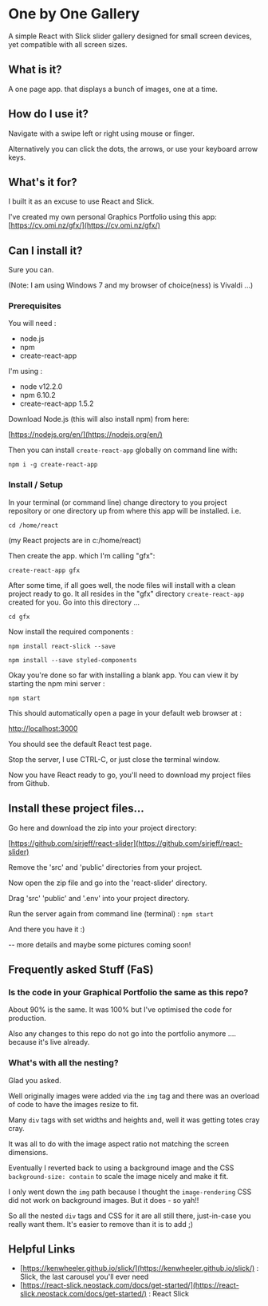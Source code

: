# One by One Gallery

A simple React with Slick slider gallery designed for small screen devices, yet compatible with all screen sizes.

## What is it?
A one page app. that displays a bunch of images, one at a time.

## How do I use it?
Navigate with a swipe left or right using mouse or finger.

Alternatively you can click the dots, the arrows, or use your keyboard arrow keys.

## What's it for?
I built it as an excuse to use React and Slick.

I've created my own personal Graphics Portfolio using this app:
[https://cv.omi.nz/gfx/](https://cv.omi.nz/gfx/)

## Can I install it?
Sure you can.

(Note: I am using Windows 7 and my browser of choice(ness) is Vivaldi ...)

### Prerequisites
You will need :
- node.js
- npm
- create-react-app

I'm using :
- node v12.2.0
- npm 6.10.2
- create-react-app 1.5.2


Download Node.js (this will also install npm) from here:

[https://nodejs.org/en/](https://nodejs.org/en/)

Then you can install `create-react-app` globally on command line with:

`npm i -g create-react-app`


### Install / Setup
In your terminal (or command line) change directory to you project repository or one directory up from where this app will be installed.
i.e.

`cd /home/react`

(my React projects are in c:/home/react)

Then create the app. which I'm calling "gfx":

`create-react-app gfx `

After some time, if all goes well, the node files will install with a clean project ready to go.
It all resides in the "gfx" directory `create-react-app` created for you.
Go into this directory ...

`cd gfx`

Now install the required components :

`npm install react-slick --save`

`npm install --save styled-components`

Okay you're done so far with installing a blank app. You can view it by starting the npm mini server :

`npm start`

This should automatically open a page in your default web browser at :

[http://localhost:3000](http://localhost:3000)

You should see the default React test page.

Stop the server, I use CTRL-C, or just close the terminal window.

Now you have React ready to go, you'll need to download my project files from Github.

## Install these project files...

Go here and download the zip into your project directory:

[https://github.com/sirjeff/react-slider](https://github.com/sirjeff/react-slider)

Remove the 'src' and 'public' directories from your project.

Now open the zip file and go into the 'react-slider' directory.

Drag 'src' 'public' and '.env' into your project directory.

Run the server again from command line (terminal) : `npm start`

And there you have it :)

-- more details and maybe some pictures coming soon!

## Frequently asked Stuff (FaS)
### Is the code in your Graphical Portfolio the same as this repo?
About 90% is the same. 
It was 100% but I've optimised the code for production.

Also any changes to this repo do not go into the portfolio anymore .... because it's live already.

### What's with all the nesting?
Glad you asked.

Well originally images were added via the `img` tag and there was an overload of code to have the images resize to fit.

Many `div` tags with set widths and heights and, well it was getting totes cray cray.

It was all to do with the image aspect ratio not matching the screen dimensions.

Eventually I reverted back to using a background image and the CSS `background-size: contain` to scale the image nicely and make it fit.

I only went down the `img` path because I thought the `image-rendering` CSS did not work on background images. But it does - so yah!!

So all the nested `div` tags and CSS for it are all still there, just-in-case you really want them. It's easier to remove than it is to add ;)


## Helpful Links
- [https://kenwheeler.github.io/slick/](https://kenwheeler.github.io/slick/) : Slick, the last carousel you'll ever need
- [https://react-slick.neostack.com/docs/get-started/](https://react-slick.neostack.com/docs/get-started/) : React Slick


